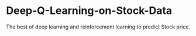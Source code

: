 # Deep-Q-Learning-on-Stock-Data
The best of deep learning and reinforcement learning to predict Stock price.
